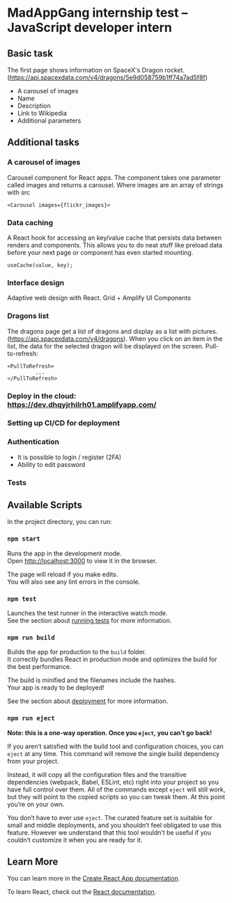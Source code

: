 # MadAppGang internship test – JavaScript developer intern

## Basic task
The first page shows information on SpaceX's Dragon rocket. (https://api.spacexdata.com/v4/dragons/5e9d058759b1ff74a7ad5f8f)
-  A carousel of images
- Name
- Description
- Link to Wikipedia
- Additional parameters
## Additional tasks
### A carousel of images
Carousel component for React apps. The component takes one parameter called images and returns a carousel. Where images are an array of strings with src
```
<Carousel images={flickr_images}>
```
### Data caching
 A React hook for accessing an key/value cache that persists data between renders and components. This allows you to do neat stuff like preload data before your next page or component has even started mounting.
```
useCache(value, key);
```
### Interface design
Adaptive web design with React. Grid + Amplify UI Components
### Dragons list
The dragons page get a list of dragons and display as a list with pictures. (https://api.spacexdata.com/v4/dragons). When you click on an item in the list, the data for the selected dragon will be displayed on the screen.
Pull-to-refresh:
```
<PullToRefresh>
         ...
</PullToRefresh>
```
### Deploy in the cloud: https://dev.dhqyjrhilrh01.amplifyapp.com/
### Setting up CI/CD for deployment
### Authentication
- It is possible to login / register (2FA)
- Ability to edit password
### Tests

## Available Scripts

In the project directory, you can run:

### `npm start`

Runs the app in the development mode.\
Open [http://localhost:3000](http://localhost:3000) to view it in the browser.

The page will reload if you make edits.\
You will also see any lint errors in the console.

### `npm test`

Launches the test runner in the interactive watch mode.\
See the section about [running tests](https://facebook.github.io/create-react-app/docs/running-tests) for more information.

### `npm run build`

Builds the app for production to the `build` folder.\
It correctly bundles React in production mode and optimizes the build for the best performance.

The build is minified and the filenames include the hashes.\
Your app is ready to be deployed!

See the section about [deployment](https://facebook.github.io/create-react-app/docs/deployment) for more information.

### `npm run eject`

**Note: this is a one-way operation. Once you `eject`, you can’t go back!**

If you aren’t satisfied with the build tool and configuration choices, you can `eject` at any time. This command will remove the single build dependency from your project.

Instead, it will copy all the configuration files and the transitive dependencies (webpack, Babel, ESLint, etc) right into your project so you have full control over them. All of the commands except `eject` will still work, but they will point to the copied scripts so you can tweak them. At this point you’re on your own.

You don’t have to ever use `eject`. The curated feature set is suitable for small and middle deployments, and you shouldn’t feel obligated to use this feature. However we understand that this tool wouldn’t be useful if you couldn’t customize it when you are ready for it.

## Learn More

You can learn more in the [Create React App documentation](https://facebook.github.io/create-react-app/docs/getting-started).

To learn React, check out the [React documentation](https://reactjs.org/).
